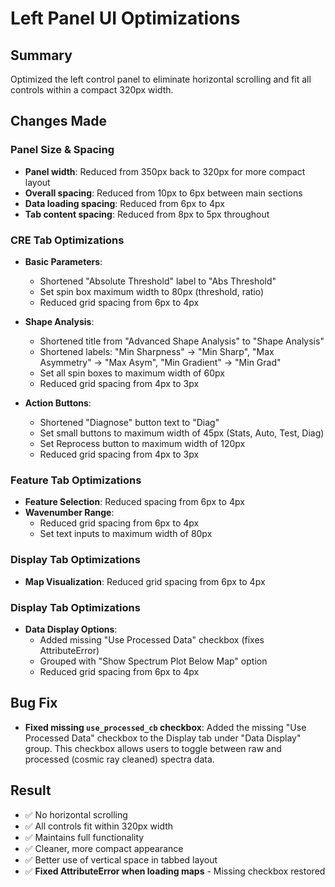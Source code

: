 # Left Panel UI Optimizations

## Summary
Optimized the left control panel to eliminate horizontal scrolling and fit all controls within a compact 320px width.

## Changes Made

### Panel Size & Spacing
- **Panel width**: Reduced from 350px back to 320px for more compact layout
- **Overall spacing**: Reduced from 10px to 6px between main sections
- **Data loading spacing**: Reduced from 6px to 4px
- **Tab content spacing**: Reduced from 8px to 5px throughout

### CRE Tab Optimizations
- **Basic Parameters**:
  - Shortened "Absolute Threshold" label to "Abs Threshold"
  - Set spin box maximum width to 80px (threshold, ratio)
  - Reduced grid spacing from 6px to 4px

- **Shape Analysis**:
  - Shortened title from "Advanced Shape Analysis" to "Shape Analysis" 
  - Shortened labels: "Min Sharpness" → "Min Sharp", "Max Asymmetry" → "Max Asym", "Min Gradient" → "Min Grad"
  - Set all spin boxes to maximum width of 60px
  - Reduced grid spacing from 4px to 3px

- **Action Buttons**:
  - Shortened "Diagnose" button text to "Diag"
  - Set small buttons to maximum width of 45px (Stats, Auto, Test, Diag)
  - Set Reprocess button to maximum width of 120px
  - Reduced grid spacing from 4px to 3px

### Feature Tab Optimizations
- **Feature Selection**: Reduced spacing from 6px to 4px
- **Wavenumber Range**: 
  - Reduced grid spacing from 6px to 4px
  - Set text inputs to maximum width of 80px

### Display Tab Optimizations
- **Map Visualization**: Reduced grid spacing from 6px to 4px

### Display Tab Optimizations
- **Data Display Options**: 
  - Added missing "Use Processed Data" checkbox (fixes AttributeError)
  - Grouped with "Show Spectrum Plot Below Map" option
  - Reduced grid spacing from 6px to 4px

## Bug Fix
- **Fixed missing `use_processed_cb` checkbox**: Added the missing "Use Processed Data" checkbox to the Display tab under "Data Display" group. This checkbox allows users to toggle between raw and processed (cosmic ray cleaned) spectra data.

## Result
- ✅ No horizontal scrolling
- ✅ All controls fit within 320px width
- ✅ Maintains full functionality
- ✅ Cleaner, more compact appearance
- ✅ Better use of vertical space in tabbed layout
- ✅ **Fixed AttributeError when loading maps** - Missing checkbox restored 